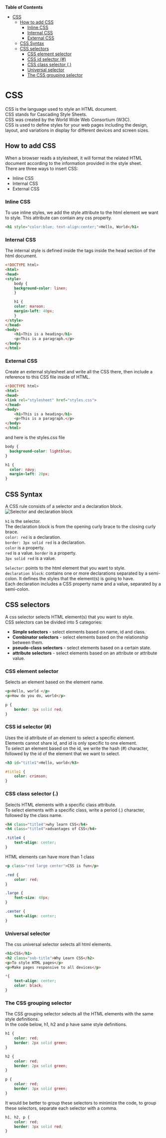 <!-- START doctoc generated TOC please keep comment here to allow auto update -->
<!-- DON'T EDIT THIS SECTION, INSTEAD RE-RUN doctoc TO UPDATE -->
**Table of Contents**

- [CSS](#css)
  - [How to add CSS](#how-to-add-css)
    - [Inline CSS](#inline-css)
    - [Internal CSS](#internal-css)
    - [External CSS](#external-css)
  - [CSS Syntax](#css-syntax)
  - [CSS selectors](#css-selectors)
    - [CSS element selector](#css-element-selector)
    - [CSS id selector (#)](#css-id-selector-)
    - [CSS class selector (.)](#css-class-selector-)
    - [Universal selector](#universal-selector)
    - [The CSS grouping selector](#the-css-grouping-selector)

<!-- END doctoc generated TOC please keep comment here to allow auto update -->

# CSS
CSS is the language used to style an HTML document.  
CSS stands for Cascading Style Sheets.  
CSS was created by the World Wide Web Consortium (W3C).  
CSS is used to define styles for your web pages including the design, layout, and variations in display for different devices and screen sizes.  

## How to add CSS
When a browser reads a stylesheet, it will format the related HTML document according to the information  provided in the style sheet.  
There are three ways to insert CSS:
- Inline CSS
- Internal CSS
- External CSS

### Inline CSS
To use inline styles, we add the style attribute to the html element we want to style. This attribute can contain any css property.

```html
<h1 style="color:blue; text-align:center;">Hello, World</h1>
```

### Internal CSS
The internal style is defined inside the <style></style> tags inside the head section of the html document.
```html
<!DOCTYPE html>
<html>
<head>
<style>
    body {
    background-color: linen;
    }

    h1 {
    color: maroon;
    margin-left: 40px;
    }
</style>
</head>
<body>
    <h1>This is a heading</h1>
    <p>This is a paragraph.</p>
</body>
</html>
```

### External CSS
Create an external stylesheet and write all the CSS there, then include a reference to this CSS file inside of HTML.

```html
<!DOCTYPE html>
<html>
<head>
<link rel="stylesheet" href="styles.css">
</head>
<body>
    <h1>This is a heading</h1>
    <p>This is a paragraph.</p>
</body>
</html>
```
and here is the styles.css file
```css
body {
  background-color: lightblue;
}

h1 {
  color: navy;
  margin-left: 20px;
}
```

## CSS Syntax
A CSS rule consists of a selector and a declaration block.  
![Selector and declaration block](./images/css-img-1.png)

```h1``` is the selector.  
The declaration block is from the opening curly brace to the closing curly brace.  
```color: red``` is a declaration.   
```border: 3px solid red``` is a declaration.  
```color``` is a property.  
```red``` is a value.
```border``` is a property.  
```3px solid red``` is a value.  

```Selector```: points to the html element that you want to style.  
```declaration block```: contains one or more declarations separated by a semi-colon. It defines the styles that the element(s) is going to have.  
Each declaration includes a CSS property name and a value, separated by a semi-colon.  

## CSS selectors
A css selector selects HTML element(s) that you want to style.  
CSS selectors can be divided into 5 categories:  
- **Simple selectors** - select elements based on name, id and class.  
- **Combinator selectors** - select elements based on the relationship between them.
- **pseudo-class selectors** - select elements based on a certain state.  
- **attribute selectors** - select elements based on an attribute or attribute value.  

### CSS element selector
Selects an element based on the element name.  
```html
<p>Hello, world </p>
<p>How do you do, world</p>
```
```css
p {
    border: 3px solid red;
}
```

### CSS id selector (#)
Uses the id attribute of an element to select a specific element.  
Elements cannot share id, and id is only specific to one element.  
To select an element based on the id, we write the hash (#) character, followed by the id of the element that we want to select.  
```html
<h3 id="title1">Hello, world</h3>
```
```css
#title1 {
    color: crimson;
}
```

### CSS class selector (.)
Selects HTML elements with a specific class attribute.  
To select elements with a specific class, write a period (.) character, followed by the class name.  
```html
<h4 class="title4">why learn CSS</h4>
<h4 class="title4">advantages of CSS</h4>
```
```css
.title4 {
    text-align: center;
}
```
HTML elements can have more than 1 class
```html
<p class="red large center">CSS is fun</p>
```
```css
.red {
    color: red;
}

.large {
    font-size: 48px;
}

.center {
    text-align: center;
}
```

### Universal selector
The css universal selector selects all html elements.
```html
<h1>CSS</h1>
<h2 class="sub-title">Why Learn CSS</h2>
<p>To style HTML pages</p>
<p>Make pages responsive to all devices</p>
```
```css
*{
    text-align: center;
    color: black;
}
```

### The CSS grouping selector
The CSS grouping selector selects all the HTML elements with the same style definitions.  
In the code below, h1, h2 and p have same style definitions.  
```css
h1 {
    color: red;
    border: 2px solid green;
}

h2 {
    color: red;
    border: 2px solid green;
}

p {
    color: red;
    border: 3px solid green;
}
```

It would be better to group these selectors to minimize the code, to group these selectors, separate each selector with a comma.  
```css
h1, h2, p {
    color: red;
    border: 3px solid red;
}
```